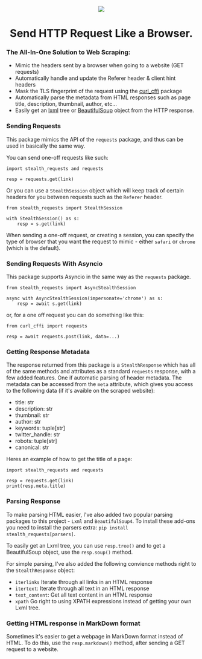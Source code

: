 <p align="center">
    <img src="https://github.com/jpjacobpadilla/Stealth-Requests/blob/7f83b67a0d62a932663d8216bad7d25971c90aaf/logo.png">
</p>

<h1 align="center">Send HTTP Request Like a Browser.</h1>

### The All-In-One Solution to Web Scraping:
- Mimic the headers sent by a browser when going to a website (GET requests)
- Automatically handle and update the Referer header & client hint headers
- Mask the TLS fingerprint of the request using the [curl_cffi](https://curl-cffi.readthedocs.io/en/latest/) package
- Automatically parse the metadata from HTML responses such as page title, description, thumbnail, author, etc...
- Easily get an [lxml](https://lxml.de/apidoc/lxml.html) tree or [BeautifulSoup](https://beautiful-soup-4.readthedocs.io/en/latest/) object from the HTTP response. 

### Sending Requests

This package mimics the API of the `requests` package, and thus can be used in basically the same way.

You can send one-off requests like such:

```
import stealth_requests and requests

resp = requests.get(link)
```

Or you can use a `StealthSession` object which will keep track of certain headers for you between requests such as the `Referer` header.

```
from stealth_requests import StealthSession

with StealthSession() as s:
    resp = s.get(link)
```

When sending a one-off request, or creating a session, you can specify the type of browser that you want the request to mimic - either `safari` or `chrome` (which is the default).

### Sending Requests With Asyncio

This package supports Asyncio in the same way as the `requests` package.

```
from stealth_requests import AsyncStealthSession

async with AsyncStealthSession(impersonate='chrome') as s:
    resp = await s.get(link)
```

or, for a one off request you can do something like this:

```
from curl_cffi import requests

resp = await requests.post(link, data=...)
```

### Getting Response Metadata

The response returned from this package is a `StealthResponse` which has all of the same methods and attributes as a standard `requests` response, with a few added features. One if automatic parsing of header metadata. The metadata can be accessed from the `meta` attribute, which gives you access to the following data (if it's avaible on the scraped website):

- title: str
- description: str
- thumbnail: str
- author: str
- keywords: tuple[str]
- twitter_handle: str
- robots: tuple[str]
- canonical: str

Heres an example of how to get the title of a page:

```
import stealth_requests and requests

resp = requests.get(link)
print(resp.meta.title)
```

### Parsing Response

To make parsing HTML easier, I've also added two popular parsing packages to this project - `Lxml` and `BeautifulSoup4`. To install these add-ons you need to install the parsers extra: `pip install stealth_requests[parsers]`.

To easily get an Lxml tree, you can use `resp.tree()` and to get a BeautifulSoup object, use the `resp.soup()` method.

For simple parsing, I've also added the following convience methods right to the `StealthResponse` object:

- `iterlinks` Iterate through all links in an HTML response
- `itertext`: Iterate through all text in an HTML response
- `text_content`: Get all text content in an HTML response
- `xpath` Go right to using XPATH expressions instead of getting your own Lxml tree.

### Getting HTML response in MarkDown format

Sometimes it's easier to get a webpage in MarkDown format instead of HTML. To do this, use the `resp.markdown()` method, after sending a GET request to a website.
